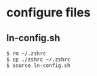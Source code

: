 #   configure files

##  ln-config.sh

    $ rm ~/.zshrc
    $ cp ./zshrc ~/.zshrc
    $ source ln-config.sh
